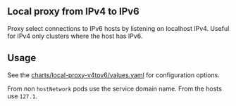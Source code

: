 Local proxy from IPv4 to IPv6
---

Proxy select connections to IPv6 hosts by listening on localhost IPv4. Useful
for IPv4 only clusters where the host has IPv6.

## Usage

See the [charts/local-proxy-v4tov6/values.yaml](charts/local-proxy-v4tov6/values.yaml) for configuration options.

From non `hostNetwork` pods use the service domain name. From the hosts use `127.1`.
